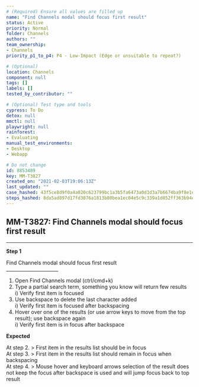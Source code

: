 ```yaml
---
# (Required) Ensure all values are filled up
name: "Find Channels modal should focus first result"
status: Active
priority: Normal
folder: Channels
authors: ""
team_ownership: 
- Channels
priority_p1_to_p4: P4 - Low-Impact (Edge or unsuitable to repeat?)

# (Optional)
location: Channels
component: null
tags: []
labels: []
tested_by_contributor: ""

# (Optional) Test type and tools
cypress: To Do
detox: null
mmctl: null
playwright: null
rainforest: 
- Evaluating
manual_test_environments: 
- Desktop
- Webapp

# Do not change
id: 8853489
key: MM-T3827
created_on: "2021-02-03T19:06:13Z"
last_updated: ""
case_hashed: 43f5ce8d9f0a4a020c623799bc1a3b5fa6473a0d1d3a7b6674ba9f8e1e043d7a66dcf8ddd2d7f327b6c74e63e8542783
steps_hashed: 8da5ad897d17fd3076a1813b80bea1ec04e5c9c339a1d852ff363b94d08f1320cf80630c42148910090b703434411a33
---
```


<!-- (Auto-generated) Based on frontmatter's "key" and "name" -->

## MM-T3827: Find Channels modal should focus first result

---

**Step 1**

Find Channels modal should focus first result\
\_\_\_\_\_\_\_\_\_\_\_\_\_\_\_\_\_\_\_\_\_\_

1. Open Find Channels modal (ctrl/cmd+k)
2. Type a partial search term, something you know will return few results\
   i) Verify first item is focused
3. Use backspace to delete the last character added\
   i) Verify first item is focused after backspacing
4. Hover over one of the results (or use arrow keys to move from the top result); use backspace again\
   i) Verify first item is in focus after backspace

**Expected**

At step 2. > First item in the results list should be in focus\
At step 3. > First item in the results list should remain in focus when backspacing\
At step 4. > Mouse hover and keyboard arrows selection of the result does not keep the focus after backspace is used and will jump focus back to top result
